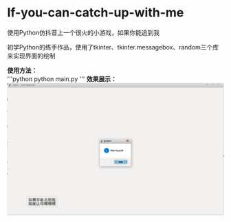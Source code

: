 # If-you-can-catch-up-with-me
使用Python仿抖音上一个很火的小游戏，如果你能追到我  
  
初学Python的练手作品，使用了tkinter、tkinter.messagebox、random三个库来实现界面的绘制  
  
**使用方法：**  
'''python
python main.py
''' 
**效果展示：**  
![效果展示](https://github.com/muruoxi2018/If-you-can-catch-up-with-me/blob/master/20190730110846.png)